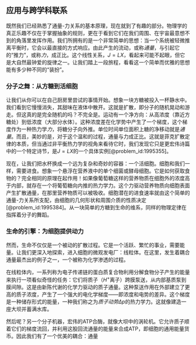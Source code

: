 ## 应用与跨学科联系

既然我们已经熟悉了通量-力关系的基本原理，现在就到了有趣的部分。物理学的真正乐趣不仅在于掌握抽象的规则，更在于看到它们在我们周围、在宇宙最意想不到的角落里发挥作用。我们所拥有的是一个非常简单的思想：当一个系统被轻微推离平衡时，它会以最直接的方式响应。由此产生的流动，或称*通量*，与引起它的“推力”，或称*力*，成正比。这个线性关系，$J = L X$，看起来可能不起眼，但它是大自然最钟爱的旋律之一。让我们踏上一段旅程，看看这一个简单而优雅的思想能有多少种不同的“装扮”。

### 分子之舞：从方糖到活细胞

让我们从你可以在自己厨房里尝试的事情开始。想象一块方糖被投入一杯静水中。我们看到它慢慢消失，其甜味在液体中散开。这就是扩散，即分子的随机晃动和游走。但这真的是完全随机的吗？不完全是。运动有一个净方向：从高浓度（靠近方糖处）到低浓度（大部分水体）。这种浓度差在化学势中产生了一个梯度，这个梯度作为一种热力学*力*，将糖分子向外推。单位时间单位面积上糖的净移动就是*通量*。而且，美妙的是，对于这个温和的过程，通量与力成正比。这就是菲克扩散定律的本质，但当通过非平衡热力学的视角来看待它时，我们发现它只是更宏伟诗篇中的一个特定诗节，是$J=LX$的一个具体实例[@problem_id:1995355]。

现在，让我们把水杯换成一个远为复杂和奇妙的容器：一个活细胞。细胞和我们一样，需要进食。想象一个悬浮在营养液中的单个细菌或酵母细胞。它是如何获取食物的？完全相同的原理在起作用！如果像葡萄糖这样的营养物质在细胞外的浓度高于内部，就存在一个将葡萄糖向内推的热力学力。这个力驱动营养物质向细胞表面产生扩散通量，在那里营养物质可以被吸收。细胞潜在的进食速率就由这个简单的通量-力关系所支配，由细胞的几何形状和周围介质的性质决定[@problem_id:1995384]。从一块简单的方糖到生命的维系，同样的物理定律在指挥着分子的舞蹈。

### 生命的引擎：为细胞提供动力

然而，生命不仅仅是一个被动的扩散过程。它是一个活跃、繁忙的事业，需要能量。让我们更深入地探索，进入细胞的微观发电厂：线粒体。在这里，发生着耦合通量最杰出的例子之一，一个被称为化学渗透的过程。

在线粒体内，一系列称为电子传递链的蛋白质复合物利用分解食物分子产生的能量来执行一项看似奇怪的任务：它们将质子（$H^+$离子）跨膜泵送，从内部基质泵到膜间隙。这是由新陈代谢的化学力驱动的质子通量。这种泵送作用在外部建立了更高的质子浓度，产生了一个强大的电化学梯度——即浓度和电势的差异。这个梯度是一种储存形式的能量，一种我们称之为*质子动势*$\Delta p$的热力学力。这就像建造一座大坝并蓄满水库。

然后呢？另一个分子机器，宏伟的ATP合酶，就像大坝中的涡轮机。它允许质子顺着它们的梯度流回，并利用这股回流通量的能量来合成ATP，即细胞的通用能量货币。因此我们有了一个优美的耦合：通量
```